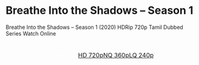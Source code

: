 # Breathe Into the Shadows – Season 1
Breathe Into the Shadows – Season 1 (2020) HDRip 720p Tamil Dubbed Series Watch Online

<div align="center" style="
padding-top: 25px;
font-size: initial;
">
<a style="color: rgba(255,255,255,.7);">Download:</a><a class="download_links" href="http://cdn82.vidorg.net/h7tocms3amlbu3tf6rudl57eyzfppvwflhdy34r4v7f2ukef6346bway57tq/TamilYogi.vip_-_Breathe_into_the_shadow_(2020)[1080p_S01_HDRip_[Tamil_+_Telugu_+_Hindi]_(1)_HD_720p.mp4" target="_blank">HD 720p</a><a class="download_links" href="http://cdn82.vidorg.net/h7tocms3amlbu3tf6rudl57eyzfppvwflhdy34r4vhf2ukef634vlq55bkha/TamilYogi.vip_-_Breathe_into_the_shadow_(2020)[1080p_S01_HDRip_[Tamil_+_Telugu_+_Hindi]_(1)_NQ_360p.mp4" target="_blank">NQ 360p</a><a class="download_links" href="http://cdn82.vidorg.net/h7tocms3amlbu3tf6rudl57eyzfppvwflhdy34r4vpf2ukef634uzsv3kczq/TamilYogi.vip_-_Breathe_into_the_shadow_(2020)[1080p_S01_HDRip_[Tamil_+_Telugu_+_Hindi]_(1)_LQ_240p.mp4" target="_blank">LQ 240p</a></div>

